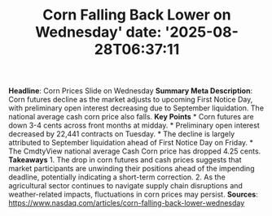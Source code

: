 ﻿---
title: "Corn Falling Back Lower on Wednesday'
date: '2025-08-28T06:37:11"
category: "Markets"
summary: ""
slug: "corn falling back lower on wednesday"
source_urls:
  - "https://www.nasdaq.com/articles/corn-falling-back-lower-wednesday"
seo:
  title: "Corn Falling Back Lower on Wednesday | Hash n Hedge'
  description: '"
  keywords: ["news", "markets", "brief"]
---
**Headline**: Corn Prices Slide on Wednesday  **Summary Meta Description**: Corn futures decline as the market adjusts to upcoming First Notice Day, with preliminary open interest decreasing due to September liquidation. The national average cash corn price also falls.  **Key Points**  * Corn futures are down 3-4 cents across front months at midday. * Preliminary open interest decreased by 22,441 contracts on Tuesday. * The decline is largely attributed to September liquidation ahead of First Notice Day on Friday. * The CmdtyView national average Cash Corn price has dropped 4.25 cents.  **Takeaways**  1. The drop in corn futures and cash prices suggests that market participants are unwinding their positions ahead of the impending deadline, potentially indicating a short-term correction. 2. As the agricultural sector continues to navigate supply chain disruptions and weather-related impacts, fluctuations in corn prices may persist.  **Sources**:  https://www.nasdaq.com/articles/corn-falling-back-lower-wednesday 
